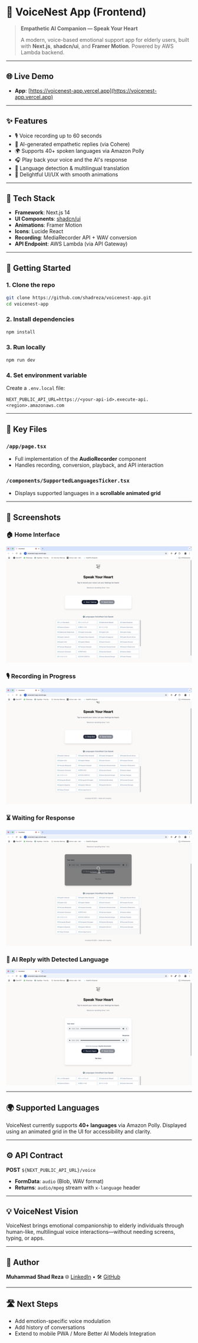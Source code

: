 # 📱 VoiceNest App (Frontend)

> **Empathetic AI Companion — Speak Your Heart**
>
> A modern, voice-based emotional support app for elderly users, built with **Next.js**, **shadcn/ui**, and **Framer Motion**. Powered by AWS Lambda backend.

---

## 🌐 Live Demo

- **App**: [https://voicenest-app.vercel.app](https://voicenest-app.vercel.app)

---

## ✨ Features

- 🎙️ Voice recording up to 60 seconds
- 🤖 AI-generated empathetic replies (via Cohere)
- 🌍 Supports 40+ spoken languages via Amazon Polly
- 🎧 Play back your voice and the AI's response
- 🧠 Language detection & multilingual translation
- 🎁 Delightful UI/UX with smooth animations

---

## 🔧 Tech Stack

- **Framework**: Next.js 14
- **UI Components**: [shadcn/ui](https://ui.shadcn.com)
- **Animations**: Framer Motion
- **Icons**: Lucide React
- **Recording**: MediaRecorder API + WAV conversion
- **API Endpoint**: AWS Lambda (via API Gateway)

---

## 🚀 Getting Started

### 1. Clone the repo

```bash
git clone https://github.com/shadreza/voicenest-app.git
cd voicenest-app
```

### 2. Install dependencies

```bash
npm install
```

### 3. Run locally

```bash
npm run dev
```

### 4. Set environment variable

Create a `.env.local` file:

```env
NEXT_PUBLIC_API_URL=https://<your-api-id>.execute-api.<region>.amazonaws.com
```

---

## 📁 Key Files

### `/app/page.tsx`

- Full implementation of the **AudioRecorder** component
- Handles recording, conversion, playback, and API interaction

### `/components/SupportedLanguagesTicker.tsx`

- Displays supported languages in a **scrollable animated grid**

---

## 📸 Screenshots

### 🏠 Home Interface

![Homepage](./public/Homepage.png)

### 🎙️ Recording in Progress

![Homepage](./public/Recording.png)

### ⏳ Waiting for Response

![Homepage](./public/WaitingForResponse.png)

### 🤖 AI Reply with Detected Language

![AI Response](./public/Response.png)

---

## 🌍 Supported Languages

VoiceNest currently supports **40+ languages** via Amazon Polly.
Displayed using an animated grid in the UI for accessibility and clarity.

---

## ⚙️ API Contract

**POST** `${NEXT_PUBLIC_API_URL}/voice`

- **FormData**: `audio` (Blob, WAV format)
- **Returns**: `audio/mpeg` stream with `x-language` header

---

## 💡 VoiceNest Vision

VoiceNest brings emotional companionship to elderly individuals through human-like, multilingual voice interactions—without needing screens, typing, or apps.

---

## 👤 Author

**Muhammad Shad Reza**
🌐 [LinkedIn](https://linkedin.com/in/shadreza100) • 🛠️ [GitHub](https://github.com/shadreza)

---

## 🛣️ Next Steps

- Add emotion-specific voice modulation
- Add history of conversations
- Extend to mobile PWA / More Better AI Models Integration
